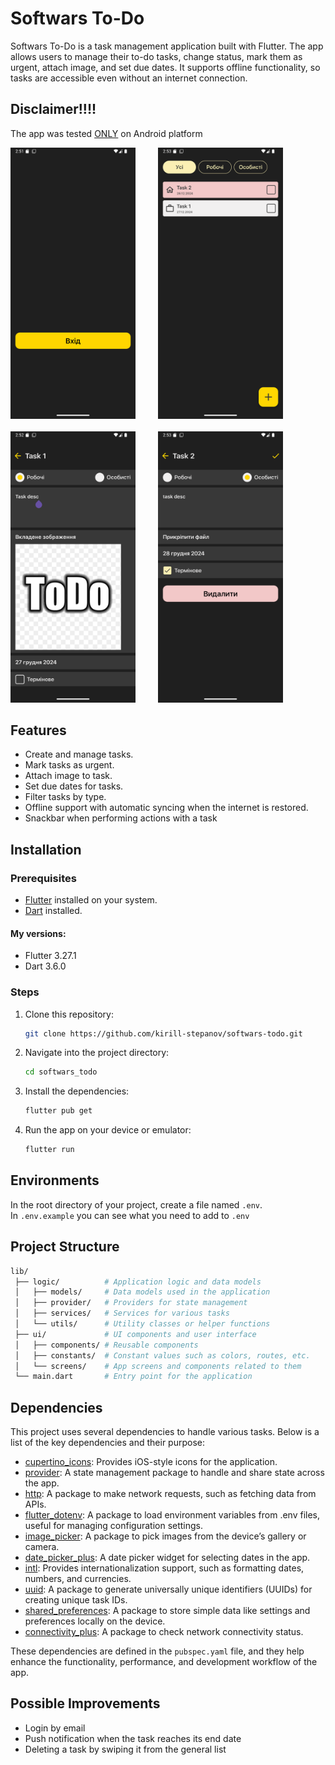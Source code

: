 # Softwars To-Do

Softwars To-Do is a task management application built with Flutter. The app allows users to manage their to-do tasks, change status, mark them as urgent, attach image, and set due dates. It supports offline functionality, so tasks are accessible even without an internet connection.

## Disclaimer!!!!

The app was tested <u>ONLY</u> on Android platform

<div>
  <img src="assets\images\login_screen.png" alt="Home screen image" width="200"/>
    &emsp;&emsp;
  <img src="assets\images\home_screen.png" alt="Home screen image" width="200"/>
</div>
<br />
<div>
  <img src="assets\images\todo_create_screen.png" alt="Home screen image" width="200"/>
    &emsp;&emsp;
  <img src="assets\images\todo_update_screen.png" alt="Home screen image" width="200"/>
</div>

## Features

- Create and manage tasks.
- Mark tasks as urgent.
- Attach image to task.
- Set due dates for tasks.
- Filter tasks by type.
- Offline support with automatic syncing when the internet is restored.
- Snackbar when performing actions with a task

## Installation

### Prerequisites

- [Flutter](https://flutter.dev/docs/get-started/install) installed on your system.
- [Dart](https://dart.dev/get-dart) installed.

#### My versions:

- Flutter 3.27.1
- Dart 3.6.0

### Steps

1. Clone this repository:

   ```bash
   git clone https://github.com/kirill-stepanov/softwars-todo.git
   ```

2. Navigate into the project directory:

   ```bash
   cd softwars_todo
   ```

3. Install the dependencies:

   ```bash
   flutter pub get
   ```

4. Run the app on your device or emulator:
   ```bash
   flutter run
   ```

## Environments

In the root directory of your project, create a file named `.env`.<br/>
In `.env.example` you can see what you need to add to `.env`

## Project Structure

```bash
lib/
 ├── logic/          # Application logic and data models
 │   ├── models/     # Data models used in the application
 │   ├── provider/   # Providers for state management
 │   ├── services/   # Services for various tasks
 │   └── utils/      # Utility classes or helper functions
 ├── ui/             # UI components and user interface
 │   ├── components/ # Reusable components
 │   ├── constants/  # Constant values such as colors, routes, etc.
 │   └── screens/    # App screens and components related to them
 └── main.dart       # Entry point for the application
```

## Dependencies

This project uses several dependencies to handle various tasks. Below is a list of the key dependencies and their purpose:

- [cupertino_icons](https://pub.dev/packages/cupertino_icons): Provides iOS-style icons for the application.
- [provider](https://pub.dev/packages/provider): A state management package to handle and share state across the app.
- [http](https://pub.dev/packages/http): A package to make network requests, such as fetching data from APIs.
- [flutter_dotenv](https://pub.dev/packages/flutter_dotenv): A package to load environment variables from .env files, useful for managing configuration settings.
- [image_picker](https://pub.dev/packages/image_picker): A package to pick images from the device’s gallery or camera.
- [date_picker_plus](https://pub.dev/packages/date_picker_plus): A date picker widget for selecting dates in the app.
- [intl](https://pub.dev/packages/intl): Provides internationalization support, such as formatting dates, numbers, and currencies.
- [uuid](https://pub.dev/packages/uuid): A package to generate universally unique identifiers (UUIDs) for creating unique task IDs.
- [shared_preferences](https://pub.dev/packages/shared_preferences): A package to store simple data like settings and preferences locally on the device.
- [connectivity_plus](https://pub.dev/packages/connectivity_plus): A package to check network connectivity status.

These dependencies are defined in the `pubspec.yaml` file, and they help enhance the functionality, performance, and development workflow of the app.

## Possible Improvements

- Login by email
- Push notification when the task reaches its end date
- Deleting a task by swiping it from the general list
